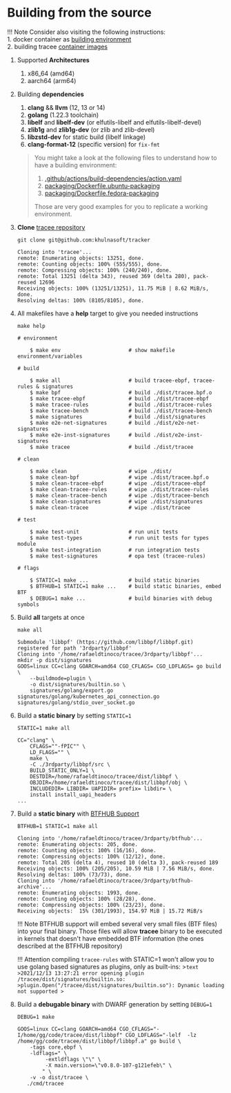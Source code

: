 # Building from the source

!!! Note
    Consider also visiting the following instructions:  
    1. docker container as [building environment](./environment.md)  
    2. building tracee [container images](./containers.md)  

1. Supported **Architectures**

    1. x86_64 (amd64)
    1. aarch64 (arm64)

2. Building **dependencies**

    1. **clang** && **llvm** (12, 13 or 14)
    1. **golang** (1.22.3 toolchain)
    1. **libelf** and **libelf-dev**
       (or elfutils-libelf and elfutils-libelf-devel)
    1. **zlib1g** and **zlib1g-dev**
       (or zlib and zlib-devel)
    1. **libzstd-dev** for static build (libelf linkage)
    1. **clang-format-12** (specific version) for `fix-fmt`

    > You might take a look at the following files to understand how to have a
    > building environment:
    >
    > 1. [.github/actions/build-dependencies/action.yaml](https://github.com/khulnasoft/tracker/blob/main/.github/actions/build-dependencies/action.yaml)
    > 1. [packaging/Dockerfile.ubuntu-packaging](https://github.com/khulnasoft/tracker/blob/main/packaging/Dockerfile.ubuntu-packaging)
    > 1. [packaging/Dockerfile.fedora-packaging](https://github.com/khulnasoft/tracker/blob/main/packaging/Dockerfile.fedora-packaging)
    >
    > Those are very good examples for you to replicate a working environment.

3. **Clone** [tracee repository](https://github.com/khulnasoft/tracker/)

    ```console
    git clone git@github.com:khulnasoft/tracker
    ```

    ```text
    Cloning into 'tracee'...
    remote: Enumerating objects: 13251, done.
    remote: Counting objects: 100% (555/555), done.
    remote: Compressing objects: 100% (240/240), done.
    remote: Total 13251 (delta 343), reused 369 (delta 280), pack-reused 12696
    Receiving objects: 100% (13251/13251), 11.75 MiB | 8.62 MiB/s, done.
    Resolving deltas: 100% (8105/8105), done.
    ```

4. All makefiles have a **help** target to give you needed instructions

    ```console
    make help
    ```

    ```text
    # environment

        $ make env                      # show makefile environment/variables

    # build

        $ make all                      # build tracee-ebpf, tracee-rules & signatures
        $ make bpf                      # build ./dist/tracee.bpf.o
        $ make tracee-ebpf              # build ./dist/tracee-ebpf
        $ make tracee-rules             # build ./dist/tracee-rules
        $ make tracee-bench             # build ./dist/tracee-bench
        $ make signatures               # build ./dist/signatures
        $ make e2e-net-signatures       # build ./dist/e2e-net-signatures
        $ make e2e-inst-signatures      # build ./dist/e2e-inst-signatures
        $ make tracee                   # build ./dist/tracee

    # clean

        $ make clean                    # wipe ./dist/
        $ make clean-bpf                # wipe ./dist/tracee.bpf.o
        $ make clean-tracee-ebpf        # wipe ./dist/tracee-ebpf
        $ make clean-tracee-rules       # wipe ./dist/tracee-rules
        $ make clean-tracee-bench       # wipe ./dist/tracee-bench
        $ make clean-signatures         # wipe ./dist/signatures
        $ make clean-tracee             # wipe ./dist/tracee

    # test

        $ make test-unit                # run unit tests
        $ make test-types               # run unit tests for types module
        $ make test-integration         # run integration tests
        $ make test-signatures          # opa test (tracee-rules)

    # flags

        $ STATIC=1 make ...             # build static binaries
        $ BTFHUB=1 STATIC=1 make ...    # build static binaries, embed BTF
        $ DEBUG=1 make ...              # build binaries with debug symbols
    ```

5. Build **all** targets at once

    ```console
    make all
    ```

    ```text
    Submodule 'libbpf' (https://github.com/libbpf/libbpf.git) registered for path '3rdparty/libbpf'
    Cloning into '/home/rafaeldtinoco/tracee/3rdparty/libbpf'...
    mkdir -p dist/signatures
    GOOS=linux CC=clang GOARCH=amd64 CGO_CFLAGS= CGO_LDFLAGS= go build \
        --buildmode=plugin \
        -o dist/signatures/builtin.so \
        signatures/golang/export.go signatures/golang/kubernetes_api_connection.go signatures/golang/stdio_over_socket.go
    ```

6. Build a **static binary** by setting `STATIC=1`

    ```console
    STATIC=1 make all
    ```

    ```text
    CC="clang" \
        CFLAGS=""-fPIC"" \
        LD_FLAGS="" \
        make \
        -C ./3rdparty/libbpf/src \
        BUILD_STATIC_ONLY=1 \
        DESTDIR=/home/rafaeldtinoco/tracee/dist/libbpf \
        OBJDIR=/home/rafaeldtinoco/tracee/dist/libbpf/obj \
        INCLUDEDIR= LIBDIR= UAPIDIR= prefix= libdir= \
        install install_uapi_headers
    ...
    ```

7. Build a **static binary** with [BTFHUB Support](https://github.com/aquasecurity/btfhub)

    ```console
    BTFHUB=1 STATIC=1 make all
    ```

    ```text
    Cloning into '/home/rafaeldtinoco/tracee/3rdparty/btfhub'...
    remote: Enumerating objects: 205, done.
    remote: Counting objects: 100% (16/16), done.
    remote: Compressing objects: 100% (12/12), done.
    remote: Total 205 (delta 4), reused 10 (delta 3), pack-reused 189
    Receiving objects: 100% (205/205), 10.59 MiB | 7.56 MiB/s, done.
    Resolving deltas: 100% (73/73), done.
    Cloning into '/home/rafaeldtinoco/tracee/3rdparty/btfhub-archive'...
    remote: Enumerating objects: 1993, done.
    remote: Counting objects: 100% (28/28), done.
    remote: Compressing objects: 100% (23/23), done.
    Receiving objects:  15% (301/1993), 154.97 MiB | 15.72 MiB/s
    ```

    !!! Note
        BTFHUB support will embed several very small files (BTF files) into your
        final binary. Those files will allow **tracee** binary to be executed
        in kernels that doesn't have embedded BTF information (the ones described
        at the BTFHUB repository)

    !!! Attention
        compiling `tracee-rules` with STATIC=1 won't allow you to use golang based
        signatures as plugins, only as built-ins:
        >```text
        >2021/12/13 13:27:21 error opening plugin /tracee/dist/signatures/builtin.so:
        >plugin.Open("/tracee/dist/signatures/builtin.so"): Dynamic loading not supported
        >```

8. Build a **debugable binary** with DWARF generation by setting `DEBUG=1`

    ```console
    DEBUG=1 make
    ```
    
    ```text
    GOOS=linux CC=clang GOARCH=amd64 CGO_CFLAGS="-I/home/gg/code/tracee/dist/libbpf" CGO_LDFLAGS="-lelf  -lz  /home/gg/code/tracee/dist/libbpf/libbpf.a" go build \
        -tags core,ebpf \
        -ldflags=" \
             -extldflags \"\" \
             -X main.version=\"v0.8.0-107-g121efeb\" \
            " \
        -v -o dist/tracee \
       ./cmd/tracee
    ```
